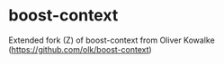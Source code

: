 boost-context
=============

Extended fork (Z) of boost-context from Oliver Kowalke (https://github.com/olk/boost-context)
